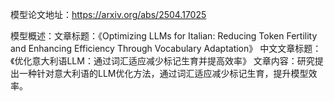 模型论文地址：https://arxiv.org/abs/2504.17025

模型概述：文章标题：《Optimizing LLMs for Italian: Reducing Token Fertility and Enhancing Efficiency Through Vocabulary Adaptation》
中文文章标题：《优化意大利语LLM：通过词汇适应减少标记生育并提高效率》
文章内容：研究提出一种针对意大利语的LLM优化方法，通过词汇适应减少标记生育，提升模型效率。
